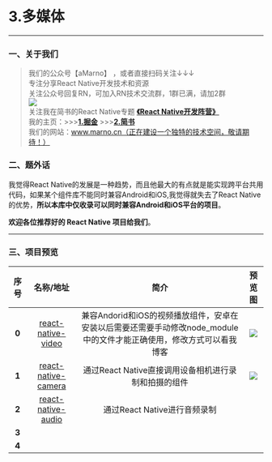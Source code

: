 # 3.多媒体
*****
### 一、关于我们
>我们的公众号【aMarno】 ，或者直接扫码关注↓↓↓
</br>专注分享React Native开发技术和资源
</br>关注公众号回复RN，可加入RN技术交流群，1群已满，请加2群
</br>![](https://github.com/MarnoDev/react-native-open-project/blob/master/res/wechatQR.jpg)
</br>关注我在简书的React Native专题 **[《React Native开发阵营》](http://www.jianshu.com/c/b4ce1d706d1f)**
</br>我的主页：>>>**[1.掘金](https://gold.xitu.io/user/56c1c513c24aa800534e85f3)** >>>**[2.简书](http://www.jianshu.com/u/174a09ba6c25)**
</br>我们的网站：www.marno.cn（正在建设一个独特的技术空间，敬请期待！）

### 二、题外话
我觉得React Native的发展是一种趋势，而且他最大的有点就是能实现跨平台共用代码，如果某个组件库不能同时兼容Android和iOS,我觉得就失去了React Native的优势，**所以本库中仅收录可以同时兼容Android和iOS平台的项目**。

**欢迎各位推荐好的 React Native 项目给我们**。
*******
### 三、项目预览
|序号|名称/地址|简介|预览图|
|:---:|:---:|:---:|:---:|
|**0**|[react-native-video](https://github.com/react-native-community/react-native-video)|兼容Andorid和iOS的视频播放组件，安卓在安装以后需要还需要手动修改node_module中的文件才能正确使用，修改方式可以看我博客|![](https://github.com/brentvatne/facebook-login/blob/master/demo!!!.gif)|
|**1**|[react-native-camera](https://github.com/lwansbrough/react-native-camera)|通过React Native直接调用设备相机进行录制和拍摄的组件|![](https://cloud.githubusercontent.com/assets/2302315/22190752/6bc6ccd0-e0da-11e6-8e2f-6f22a3567a57.gif)|
|**2**|[react-native-audio](https://github.com/jsierles/react-native-audio)|通过React Native进行音频录制|![]()|
|**3**|[]()||![]()|
|**4**|[]()||![]()|

